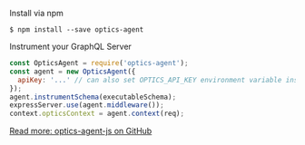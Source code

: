 Install via npm
```
$ npm install --save optics-agent
```
Instrument your GraphQL Server
```js
const OpticsAgent = require('optics-agent');
const agent = new OpticsAgent({
  apiKey: '...' // can also set OPTICS_API_KEY environment variable instead
});
agent.instrumentSchema(executableSchema);
expressServer.use(agent.middleware());
context.opticsContext = agent.context(req);
```
[Read more: optics-agent-js on GitHub](https://github.com/apollostack/optics-agent-js)
